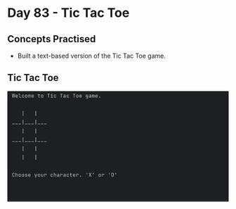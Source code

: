 # Day 83 - Tic Tac Toe
## Concepts Practised
- Built a text-based version of the Tic Tac Toe game. 
## Tic Tac Toe
![day83](tic-tac-toe.gif)
